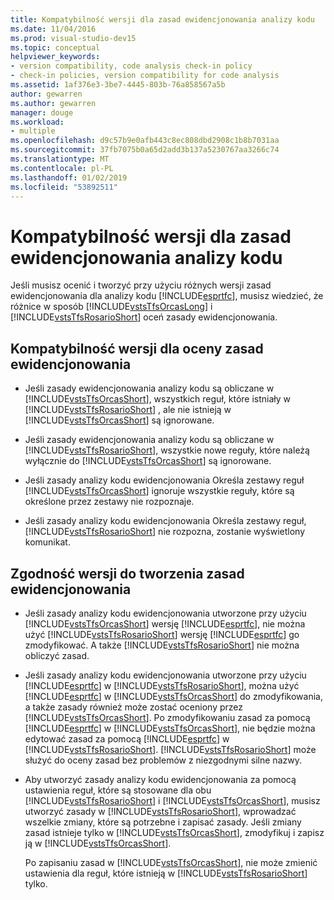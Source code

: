 ```yaml
---
title: Kompatybilność wersji dla zasad ewidencjonowania analizy kodu
ms.date: 11/04/2016
ms.prod: visual-studio-dev15
ms.topic: conceptual
helpviewer_keywords:
- version compatibility, code analysis check-in policy
- check-in policies, version compatibility for code analysis
ms.assetid: 1af376e3-3be7-4445-803b-76a858567a5b
author: gewarren
ms.author: gewarren
manager: douge
ms.workload:
- multiple
ms.openlocfilehash: d9c57b9e0afb443c8ec808dbd2908c1b8b7031aa
ms.sourcegitcommit: 37fb7075b0a65d2add3b137a5230767aa3266c74
ms.translationtype: MT
ms.contentlocale: pl-PL
ms.lasthandoff: 01/02/2019
ms.locfileid: "53892511"
---
```

# <a name="version-compatibility-for-code-analysis-check-in-policies"></a>Kompatybilność wersji dla zasad ewidencjonowania analizy kodu

Jeśli musisz ocenić i tworzyć przy użyciu różnych wersji zasad ewidencjonowania dla analizy kodu [!INCLUDE[esprtfc](../code-quality/includes/esprtfc_md.md)], musisz wiedzieć, że różnice w sposób [!INCLUDE[vstsTfsOrcasLong](../code-quality/includes/vststfsorcaslong_md.md)] i [!INCLUDE[vstsTfsRosarioShort](../code-quality/includes/vststfsrosarioshort_md.md)] oceń zasady ewidencjonowania.

## <a name="version-compatibility-for-evaluating-check-in-policies"></a>Kompatybilność wersji dla oceny zasad ewidencjonowania

- Jeśli zasady ewidencjonowania analizy kodu są obliczane w [!INCLUDE[vstsTfsOrcasShort](../code-quality/includes/vststfsorcasshort_md.md)], wszystkich reguł, które istniały w [!INCLUDE[vstsTfsRosarioShort](../code-quality/includes/vststfsrosarioshort_md.md)] , ale nie istnieją w [!INCLUDE[vstsTfsOrcasShort](../code-quality/includes/vststfsorcasshort_md.md)] są ignorowane.

- Jeśli zasady ewidencjonowania analizy kodu są obliczane w [!INCLUDE[vstsTfsRosarioShort](../code-quality/includes/vststfsrosarioshort_md.md)], wszystkie nowe reguły, które należą wyłącznie do [!INCLUDE[vstsTfsOrcasShort](../code-quality/includes/vststfsorcasshort_md.md)] są ignorowane.

- Jeśli zasady analizy kodu ewidencjonowania Określa zestawy reguł [!INCLUDE[vstsTfsOrcasShort](../code-quality/includes/vststfsorcasshort_md.md)] ignoruje wszystkie reguły, które są określone przez zestawy nie rozpoznaje.

- Jeśli zasady analizy kodu ewidencjonowania Określa zestawy reguł, [!INCLUDE[vstsTfsRosarioShort](../code-quality/includes/vststfsrosarioshort_md.md)] nie rozpozna, zostanie wyświetlony komunikat.

## <a name="version-compatibility-for-authoring-check-in-policies"></a>Zgodność wersji do tworzenia zasad ewidencjonowania

- Jeśli zasady analizy kodu ewidencjonowania utworzone przy użyciu [!INCLUDE[vstsTfsOrcasShort](../code-quality/includes/vststfsorcasshort_md.md)] wersję [!INCLUDE[esprtfc](../code-quality/includes/esprtfc_md.md)], nie można użyć [!INCLUDE[vstsTfsRosarioShort](../code-quality/includes/vststfsrosarioshort_md.md)] wersję [!INCLUDE[esprtfc](../code-quality/includes/esprtfc_md.md)] go zmodyfikować. A także [!INCLUDE[vstsTfsRosarioShort](../code-quality/includes/vststfsrosarioshort_md.md)] nie można obliczyć zasad.

- Jeśli zasady analizy kodu ewidencjonowania utworzone przy użyciu [!INCLUDE[esprtfc](../code-quality/includes/esprtfc_md.md)] w [!INCLUDE[vstsTfsRosarioShort](../code-quality/includes/vststfsrosarioshort_md.md)], można użyć [!INCLUDE[esprtfc](../code-quality/includes/esprtfc_md.md)] w [!INCLUDE[vstsTfsOrcasShort](../code-quality/includes/vststfsorcasshort_md.md)] do zmodyfikowania, a także zasady również może zostać oceniony przez [!INCLUDE[vstsTfsOrcasShort](../code-quality/includes/vststfsorcasshort_md.md)]. Po zmodyfikowaniu zasad za pomocą [!INCLUDE[esprtfc](../code-quality/includes/esprtfc_md.md)] w [!INCLUDE[vstsTfsOrcasShort](../code-quality/includes/vststfsorcasshort_md.md)], nie będzie można edytować zasad za pomocą [!INCLUDE[esprtfc](../code-quality/includes/esprtfc_md.md)] w [!INCLUDE[vstsTfsRosarioShort](../code-quality/includes/vststfsrosarioshort_md.md)]. [!INCLUDE[vstsTfsRosarioShort](../code-quality/includes/vststfsrosarioshort_md.md)] może służyć do oceny zasad bez problemów z niezgodnymi silne nazwy.

- Aby utworzyć zasady analizy kodu ewidencjonowania za pomocą ustawienia reguł, które są stosowane dla obu [!INCLUDE[vstsTfsRosarioShort](../code-quality/includes/vststfsrosarioshort_md.md)] i [!INCLUDE[vstsTfsOrcasShort](../code-quality/includes/vststfsorcasshort_md.md)], musisz utworzyć zasady w [!INCLUDE[vstsTfsRosarioShort](../code-quality/includes/vststfsrosarioshort_md.md)], wprowadzać wszelkie zmiany, które są potrzebne i zapisać zasady. Jeśli zmiany zasad istnieje tylko w [!INCLUDE[vstsTfsOrcasShort](../code-quality/includes/vststfsorcasshort_md.md)], zmodyfikuj i zapisz ją w [!INCLUDE[vstsTfsOrcasShort](../code-quality/includes/vststfsorcasshort_md.md)].

   Po zapisaniu zasad w [!INCLUDE[vstsTfsOrcasShort](../code-quality/includes/vststfsorcasshort_md.md)], nie może zmienić ustawienia dla reguł, które istnieją w [!INCLUDE[vstsTfsRosarioShort](../code-quality/includes/vststfsrosarioshort_md.md)] tylko.
